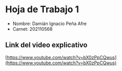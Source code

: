 

# Hoja de Trabajo 1

- Nombre: Damián Ignacio Peña Afre
- Carnet: 202110568

## Link del video explicativo

[https://www.youtube.com/watch?v=bX0zPpCQwus](https://www.youtube.com/watch?v=bX0zPpCQwus)